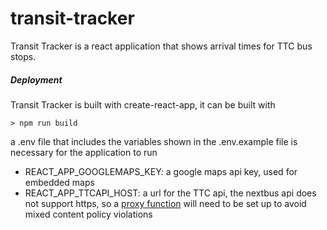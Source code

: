 # transit-tracker

Transit Tracker is a react application that shows arrival times for TTC bus stops.


##### Deployment #####

Transit Tracker is built with create-react-app, it can be built with

```
> npm run build
```

a .env file that includes the variables shown in the .env.example file is necessary for the application to run

* REACT_APP_GOOGLEMAPS_KEY: a google maps api key, used for embedded maps
* REACT_APP_TTCAPI_HOST: a url for the TTC api, the nextbus api does not support https, so a [proxy function](https://gist.github.com/fischz/67cc54b79b1323b2bef9e51e3ac26348) will need to be set up to avoid mixed content policy violations 
